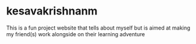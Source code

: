 # kesavakrishnanm
This is a fun project website that tells about myself but is aimed at making my friend(s) work alongside on their learning adventure
